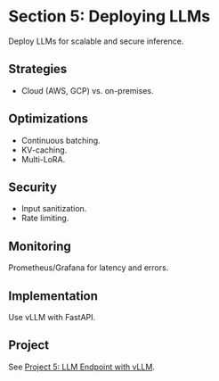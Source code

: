 # Section 5: Deploying LLMs

Deploy LLMs for scalable and secure inference.

## Strategies
- Cloud (AWS, GCP) vs. on-premises.

## Optimizations
- Continuous batching.
- KV-caching.
- Multi-LoRA.

## Security
- Input sanitization.
- Rate limiting.

## Monitoring
Prometheus/Grafana for latency and errors.

## Implementation
Use vLLM with FastAPI.

## Project
See [Project 5: LLM Endpoint with vLLM](project_5_deployment.md).
